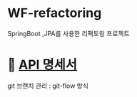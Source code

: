 # WF-refactoring
SpringBoot ,JPA를 사용한 리팩토링 프로젝트


# 📃 [API 명세서](https://github.com/CJIHEE/WF-refactoring/wiki/%F0%9F%93%83-API-%EB%AA%85%EC%84%B8%EC%84%9C)


git 브랜치 관리 : git-flow 방식
